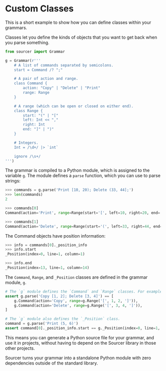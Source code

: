 # Custom Classes

This is a short example to show how you can define classes within your grammars.

Classes let you define the kinds of objects that you want to get back when you
parse something.

<!-- SETUP -->
```python
from sourcer import Grammar

g = Grammar(r'''
    # A list of commands separated by semicolons.
    start = Command /? ";"

    # A pair of action and range.
    class Command {
        action: "Copy" | "Delete" | "Print"
        range: Range
    }

    # A range (which can be open or closed on either end).
    class Range {
        start: "(" | "["
        left: Int << ","
        right: Int
        end: "]" | ")"
    }

    # Integers.
    Int = /\d+/ |> `int`

    ignore /\s+/
''')

```

The grammar is compiled to a Python module, which is assigned to the variable ``g``.
The module defines a ``parse`` function, which you can use to parse strings:

<!-- CONSOLE -->
```python
>>> commands = g.parse('Print [10, 20); Delete (33, 44];')
>>> len(commands)
2

>>> commands[0]
Command(action='Print', range=Range(start='[', left=10, right=20, end=')'))

>>> commands[1]
Command(action='Delete', range=Range(start='(', left=33, right=44, end=']'))
```

The Command objects have position information:
<!-- CONSOLE -->
```python
>>> info = commands[0]._position_info
>>> info.start
_Position(index=0, line=1, column=1)

>>> info.end
_Position(index=13, line=1, column=14)
```


The ``Command``, ``Range``, and ``_Position`` classes are defined in the grammar
module, ``g``.

<!-- TEST -->
```python
# The `g` module defines the `Command` and `Range` classes. For example:
assert g.parse('Copy [1, 2]; Delete [3, 4]') == [
    g.Command(action='Copy', range=g.Range('[', 1, 2, ']')),
    g.Command(action='Delete', range=g.Range('[', 3, 4, ']')),
]

# The `g` module also defines the `_Position` class.
command = g.parse('Print (5, 6)')
assert command[0]._position_info.start == g._Position(index=0, line=1, column=1)
```

This means you can generate a Python source file for your grammar, and use it
in projects, without having to depend on the Sourcer library in those other
projects.

Sourcer turns your grammar into a standalone Python module with zero dependencies
outside of the standard library.
